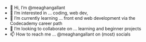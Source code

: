 - 👋 Hi, I’m @meaghangallant
- 👀 I’m interested in ... coding, web dev, 
- 🌱 I’m currently learning ... front end web development via the Codecademy career path 
- 💞️ I’m looking to collaborate on ... learning and beginner projects 
- 📫 How to reach me ... @meaghangallant on (most) socials 

<!---
meaghangallant/meaghangallant is a ✨ special ✨ repository because its `README.md` (this file) appears on your GitHub profile.
You can click the Preview link to take a look at your changes.
--->
